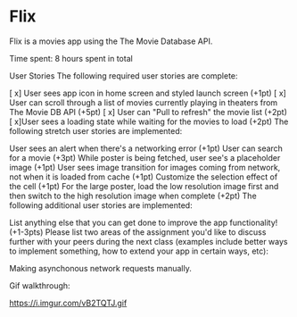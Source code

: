 # Flix


Flix is a movies app using the The Movie Database API.

Time spent: 8 hours spent in total

User Stories
The following required user stories are complete:

[ x] User sees app icon in home screen and styled launch screen (+1pt)
[ x] User can scroll through a list of movies currently playing in theaters from The Movie DB API (+5pt)
[ x] User can "Pull to refresh" the movie list (+2pt)
[ x]User sees a loading state while waiting for the movies to load (+2pt)
The following stretch user stories are implemented:

 User sees an alert when there's a networking error (+1pt)
 User can search for a movie (+3pt)
 While poster is being fetched, user see's a placeholder image (+1pt)
 User sees image transition for images coming from network, not when it is loaded from cache (+1pt)
 Customize the selection effect of the cell (+1pt)
 For the large poster, load the low resolution image first and then switch to the high resolution image when complete (+2pt)
The following additional user stories are implemented:

 List anything else that you can get done to improve the app functionality! (+1-3pts)
Please list two areas of the assignment you'd like to discuss further with your peers during the next class (examples include better ways to implement something, how to extend your app in certain ways, etc):

Making asynchonous network requests manually.

Gif walkthrough:

https://i.imgur.com/vB2TQTJ.gif
